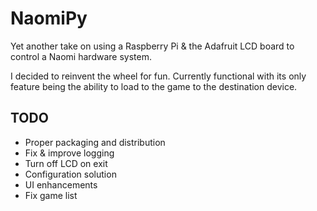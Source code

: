 # NaomiPy
Yet another take on using a Raspberry Pi & the Adafruit LCD board to control a Naomi hardware system.

I decided to reinvent the wheel for fun. Currently functional with its only feature being the ability to load to the game to the destination device.

TODO
----
* Proper packaging and distribution
* Fix & improve logging
* Turn off LCD on exit
* Configuration solution
* UI enhancements
* Fix game list
